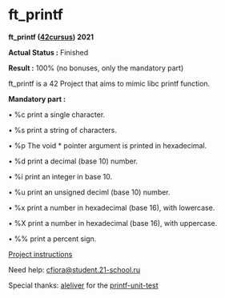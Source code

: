 # ft_printf

**ft_printf ([42cursus](https://www.42.fr)) 2021**

**Actual Status :** Finished

**Result :** 100% (no bonuses, only the mandatory part)

ft_printf is a 42 Project that aims to mimic libc printf function.




**Mandatory part :**

• %c print a single character.

• %s print a string of characters.

• %p The void * pointer argument is printed in hexadecimal.

• %d print a decimal (base 10) number.

• %i print an integer in base 10.

• %u print an unsigned deciml (base 10) number.

• %x print a number in hexadecimal (base 16), with lowercase.

• %X print a number in hexadecimal (base 16), with uppercase.

• %% print a percent sign.




[Project instructions](/en.subject.pdf)

Need help: cfiora@student.21-school.ru

Special thanks: [aleliver](https://github.com/alelievr) for the [printf-unit-test](https://github.com/alelievr/printf-unit-test)
